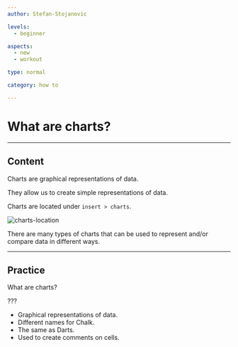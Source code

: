 ```yaml
---
author: Stefan-Stojanovic

levels:
  - beginner

aspects:
  - new
  - workout

type: normal

category: how to

---
```


# What are charts?

---
## Content

Charts are graphical representations of data. 

They allow us to create simple representations of data.

Charts are located under `insert > charts`.

![charts-location](https://img.enkipro.com/55c3581cce980aa548b612e63dc2efab.png)

There are many types of charts that can be used to represent and/or compare data in different ways.

---
## Practice

What are charts?

???

* Graphical representations of data.
* Different names for Chalk.
* The same as Darts.
* Used to create comments on cells.